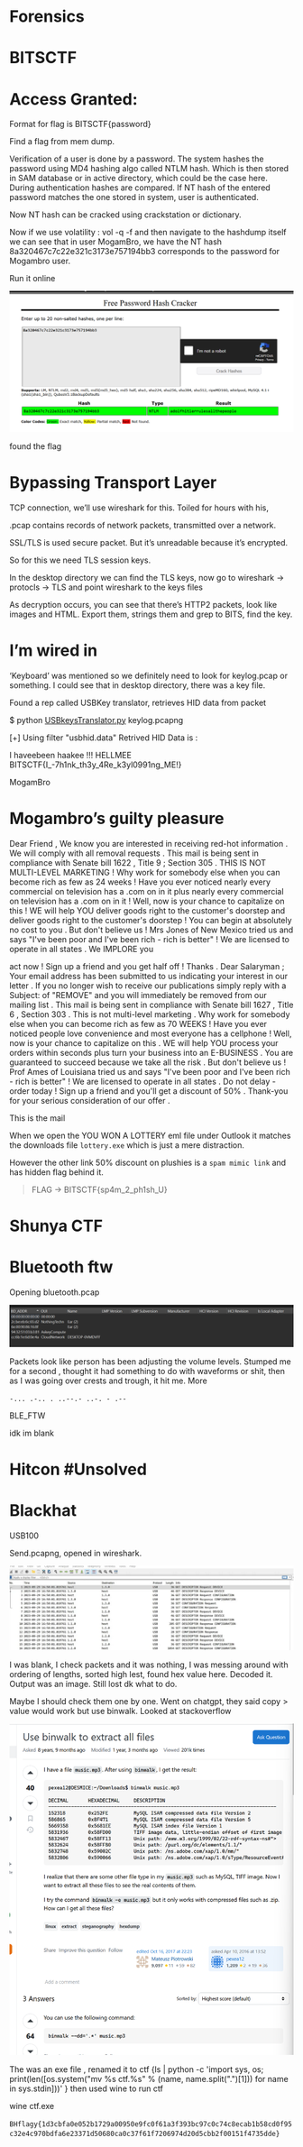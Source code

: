 # Forensics

# BITSCTF

# Access Granted:

Format for flag is BITSCTF{password}

Find a flag from mem dump. 

Verification of a user is done by a password. The system hashes the password using  MD4 hashing algo called NTLM hash. Which is then stored in SAM database or in active directory, which could be the case here. During authentication hashes are compared. If NT hash of the entered password matches the one stored in system, user is authenticated.

Now NT hash can be cracked using crackstation or dictionary. 

Now if we use volatility : vol -q -f and then navigate to the hashdump itself we can see that in user MogamBro, we have the NT hash 8a320467c7c22e321c3173e757194bb3 corresponds to the password for Mogambro user.

Run it online 

![image.png](image.png)

found the flag

# Bypassing Transport Layer

TCP connection, we’ll use wireshark for this. Toiled for hours with his, 

.pcap contains records of network packets, transmitted over a network. 

SSL/TLS is used secure packet. But it’s unreadable because it’s encrypted. 

So for this we need TLS session keys. 

In the desktop directory we can find the TLS keys, now go to wireshark → protocls → TLS and point wireshark to the keys files

As decryption occurs, you can see that there’s HTTP2 packets, look like images and HTML. Export them, strings them and grep to BITS, find the key.

# I’m wired in

‘Keyboard’ was mentioned so we definitely need to look for keylog.pcap or something. I could see that in desktop directory, there was a key file. 

Found a rep called USBKey translator, retrieves HID data from packet

$ python [USBkeysTranslator.py](http://usbkeystranslator.py/) keylog.pcapng

[+] Using filter "usbhid.data" Retrived HID Data is :

I haveebeen haakee  !!!
HELLMEE
BITSCTF{I_-7h1nk_th3y_4Re_k3yl0991ng_ME!}

MogamBro

# Mogambro’s guilty pleasure

Dear Friend , We know you are interested in receiving
red-hot information . We will comply with all removal
requests . This mail is being sent in compliance with
Senate bill 1622 , Title 9 ; Section 305 . THIS IS
NOT MULTI-LEVEL MARKETING ! Why work for somebody else
when you can become rich as few as 24 weeks ! Have
you ever noticed nearly every commercial on television
has a .com on in it plus nearly every commercial on
television has a .com on in it ! Well, now is your
chance to capitalize on this ! WE will help YOU deliver
goods right to the customer's doorstep and deliver
goods right to the customer's doorstep ! You can begin
at absolutely no cost to you . But don't believe us
! Mrs Jones of New Mexico tried us and says "I've been
poor and I've been rich - rich is better" ! We are
licensed to operate in all states . We IMPLORE you

act now ! Sign up a friend and you get half off !
Thanks . Dear Salaryman ; Your email address has been
submitted to us indicating your interest in our letter
. If you no longer wish to receive our publications
simply reply with a Subject: of "REMOVE" and you will
immediately be removed from our mailing list . This
mail is being sent in compliance with Senate bill 1627
, Title 6 , Section 303 . This is not multi-level marketing
. Why work for somebody else when you can become rich
as few as 70 WEEKS ! Have you ever noticed people love
convenience and most everyone has a cellphone ! Well,
now is your chance to capitalize on this . WE will
help YOU process your orders within seconds plus turn
your business into an E-BUSINESS . You are guaranteed
to succeed because we take all the risk . But don't
believe us ! Prof Ames of Louisiana tried us and says
"I've been poor and I've been rich - rich is better"
! We are licensed to operate in all states . Do not
delay - order today ! Sign up a friend and you'll get
a discount of 50% . Thank-you for your serious consideration
of our offer .

This is the mail

When we open the YOU WON A LOTTERY eml file under Outlook it matches the downloads file `lottery.exe` which is just a mere distraction.

However the other link 50% discount on plushies is a `spam mimic link` and has hidden flag behind it.

> FLAG -> BITSCTF{sp4m_2_ph1sh_U}
> 

# Shunya CTF

# Bluetooth ftw

Opening bluetooth.pcap

![image.png](image%201.png)

Packets look like person has been adjusting the volume levels. Stumped me for a second , thought it had something to do with waveforms or shit, then as I was going over crests and trough, it hit me. More

`-... .-.. . ..--.- ..-. - .--`

BLE_FTW

idk im blank

# Hitcon #Unsolved

# Blackhat

USB100

Send.pcapng, opened in wireshark. 

![image.png](image%202.png)

I was blank, I check packets and it was nothing, I was messing around with ordering of lengths, sorted high lest, found hex value here. 
Decoded it. Output was an image.  Still lost dk what to do. 

Maybe I should check them one by one. Went on chatgpt, they said copy > value would work but use binwalk. Looked at stackoverflow

![image.png](image%203.png)

The was an exe file , renamed it to ctf {ls | python -c 'import sys, os; print(len([os.system("mv %s ctf.%s" % (name, name.split(".")[1])) for name in sys.stdin]))' } then used wine to run ctf

wine ctf.exe

`BHflagy{1d3cbfa0e052b1729a00950e9fc0f61a3f393bc97c0c74c8ecab1b58cd0f95c32e4c970bdfa6e23371d50680ca0c37f61f7206974d20d5cbb2f00151f4735dde}`